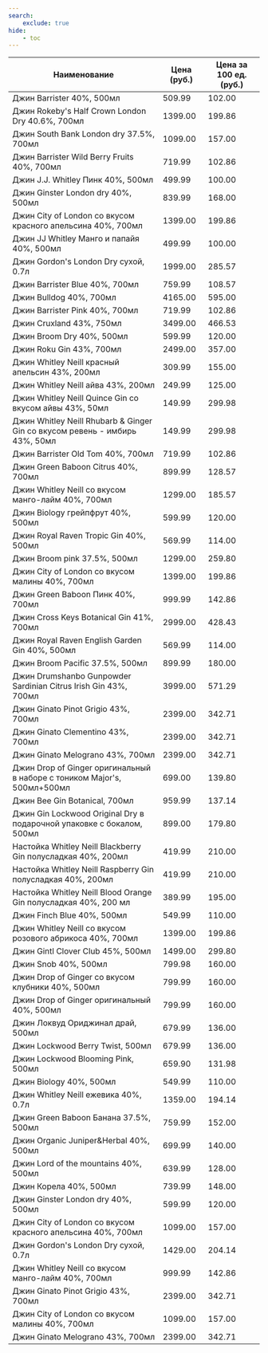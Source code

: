 ```yaml
---
search:
    exclude: true
hide:
    - toc
---
```


| Наименование | Цена (руб.) | Цена за 100 ед. (руб.) |
| -- | -- | -- |
| Джин Barrister 40%, 500мл | 509.99 | 102.00 |
| Джин Rokeby's Half Crown London Dry 40.6%, 700мл | 1399.00 | 199.86 |
| Джин South Bank London dry 37.5%, 700мл | 1099.00 | 157.00 |
| Джин Barrister Wild Berry Fruits 40%, 700мл | 719.99 | 102.86 |
| Джин J.J. Whitley Пинк 40%, 500мл | 499.99 | 100.00 |
| Джин Ginster London dry 40%, 500мл | 839.99 | 168.00 |
| Джин City of London со вкусом красного апельсина 40%, 700мл | 1399.00 | 199.86 |
| Джин JJ Whitley Манго и папайя 40%, 500мл | 499.99 | 100.00 |
| Джин Gordon's London Dry сухой, 0.7л | 1999.00 | 285.57 |
| Джин Barrister Blue 40%, 700мл | 759.99 | 108.57 |
| Джин Bulldog 40%, 700мл | 4165.00 | 595.00 |
| Джин Barrister Pink 40%, 700мл | 719.99 | 102.86 |
| Джин Cruxland 43%, 750мл | 3499.00 | 466.53 |
| Джин Broom Dry 40%, 500мл | 599.99 | 120.00 |
| Джин Roku Gin 43%, 700мл | 2499.00 | 357.00 |
| Джин Whitley Neill красный апельсин 43%, 200мл | 309.99 | 155.00 |
| Джин Whitley Neill айва 43%, 200мл | 249.99 | 125.00 |
| Джин Whitley Neill Quince Gin со вкусом айвы 43%, 50мл | 149.99 | 299.98 |
| Джин Whitley Neill Rhubarb & Ginger Gin со вкусом ревень - имбирь 43%, 50мл | 149.99 | 299.98 |
| Джин Barrister Old Tom 40%, 700мл | 719.99 | 102.86 |
| Джин Green Baboon Citrus 40%, 700мл | 899.99 | 128.57 |
| Джин Whitley Neill со вкусом манго-лайм 40%, 700мл | 1299.00 | 185.57 |
| Джин Biology грейпфрут 40%, 500мл | 599.99 | 120.00 |
| Джин Royal Raven Tropic Gin 40%, 500мл | 569.99 | 114.00 |
| Джин Broom pink 37.5%, 500мл | 1299.00 | 259.80 |
| Джин City of London со вкусом малины 40%, 700мл | 1399.00 | 199.86 |
| Джин Green Baboon Пинк 40%, 700мл | 999.99 | 142.86 |
| Джин Cross Keys Botanical Gin 41%, 700мл | 2999.00 | 428.43 |
| Джин Royal Raven English Garden Gin 40%, 500мл | 569.99 | 114.00 |
| Джин Broom Pacific 37.5%, 500мл | 899.99 | 180.00 |
| Джин Drumshanbo Gunpowder Sardinian Citrus Irish Gin 43%, 700мл | 3999.00 | 571.29 |
| Джин Ginato Pinot Grigio 43%, 700мл | 2399.00 | 342.71 |
| Джин Ginato Clementino 43%, 700мл | 2399.00 | 342.71 |
| Джин Ginato Melograno 43%, 700мл | 2399.00 | 342.71 |
| Джин Drop of Ginger оригинальный в наборе с тоником Major's, 500мл+500мл | 699.00 | 139.80 |
| Джин Bee Gin Botanical, 700мл | 959.99 | 137.14 |
| Джин Gin Lockwood Original Dry в подарочной упаковке с бокалом, 500мл | 899.00 | 179.80 |
| Настойка Whitley Neill Blackberry Gin полусладкая 40%, 200мл | 419.99 | 210.00 |
| Настойка Whitley Neill Raspberry Gin полусладкая 40%, 200мл | 419.99 | 210.00 |
| Настойка Whitley Neill Blood Orange Gin полусладкая 40%, 200 мл | 389.99 | 195.00 |
| Джин Finch Blue 40%, 500мл | 549.99 | 110.00 |
| Джин Whitley Neill со вкусом розового абрикоса 40%, 700мл | 1399.00 | 199.86 |
| Джин Gintl Clover Club 45%, 500мл | 1499.00 | 299.80 |
| Джин Snob 40%, 500мл | 799.98 | 160.00 |
| Джин Drop of Ginger со вкусом клубники 40%, 500мл | 799.99 | 160.00 |
| Джин Drop of Ginger оригинальный 40%, 500мл | 799.99 | 160.00 |
| Джин Локвуд Ориджинал драй, 500мл | 679.99 | 136.00 |
| Джин Lockwood Berry Twist, 500мл | 679.99 | 136.00 |
| Джин Lockwood Blooming Pink, 500мл | 659.90 | 131.98 |
| Джин Biology 40%, 500мл | 549.99 | 110.00 |
| Джин Whitley Neill ежевика 40%, 0.7л | 1359.00 | 194.14 |
| Джин Green Baboon Банана 37.5%, 500мл | 759.99 | 152.00 |
| Джин Organic Juniper&Herbal 40%, 500мл | 699.99 | 140.00 |
| Джин Lord of the mountains 40%, 500мл | 639.99 | 128.00 |
| Джин Корела 40%, 500мл | 739.99 | 148.00 |
| Джин Ginster London dry 40%, 500мл | 599.99 | 120.00 |
| Джин City of London со вкусом красного апельсина 40%, 700мл | 1099.00 | 157.00 |
| Джин Gordon's London Dry сухой, 0.7л | 1429.00 | 204.14 |
| Джин Whitley Neill со вкусом манго-лайм 40%, 700мл | 999.99 | 142.86 |
| Джин Ginato Pinot Grigio 43%, 700мл | 2399.00 | 342.71 |
| Джин City of London со вкусом малины 40%, 700мл | 1099.00 | 157.00 |
| Джин Ginato Melograno 43%, 700мл | 2399.00 | 342.71 |
